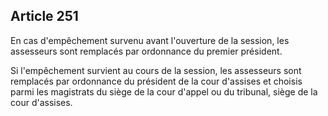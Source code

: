 Article 251
----
En cas d'empêchement survenu avant l'ouverture de la session, les assesseurs
sont remplacés par ordonnance du premier président.

Si l'empêchement survient au cours de la session, les assesseurs sont remplacés
par ordonnance du président de la cour d'assises et choisis parmi les magistrats
du siège de la cour d'appel ou du tribunal, siège de la cour d'assises.
